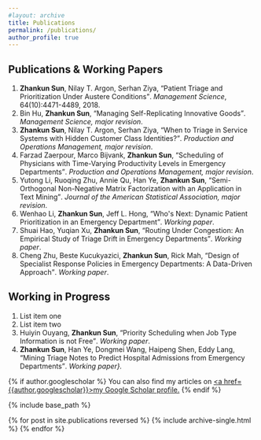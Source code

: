 ```yaml
---
#layout: archive
title: Publications
permalink: /publications/
author_profile: true
---
```


## Publications & Working Papers

1. **Zhankun Sun**, Nilay T. Argon, Serhan Ziya, <q>Patient Triage and Prioritization Under Austere Conditions</q>. <var>Management Science</var>, 64(10):4471-4489, 2018.
2. Bin Hu, **Zhankun Sun**, <q>Managing Self-Replicating Innovative Goods</q>. <var>Management Science, major revision</var>.
3. **Zhankun Sun**, Nilay T. Argon, Serhan Ziya, <q>When to Triage in Service Systems with Hidden Customer Class Identities?</q>. <var>Production and Operations Management, major revision</var>.
4. Farzad Zaerpour, Marco Bijvank, **Zhankun Sun**, <q>Scheduling of Physicians with Time-Varying Productivity Levels in Emergency Departments</q>. <var> Production and Operations Management, major revision</var>.
5. Yutong Li, Ruoqing Zhu, Annie Qu, Han Ye, **Zhankun Sun**, <q>Semi-Orthogonal Non-Negative Matrix Factorization with an Application in Text Mining</q>. <var> Journal of the American Statistical Association, major revision</var>.
6. Wenhao Li, **Zhankun Sun**, Jeff L. Hong, <q>Who's Next: Dynamic Patient Prioritization in an Emergency Department</q>. <var>Working paper</var>.
7. Shuai Hao, Yuqian Xu, **Zhankun Sun**, <q>Routing Under Congestion: An Empirical Study of Triage Drift in Emergency Departments</q>. <var>Working paper</var>.
8. Cheng Zhu, Beste Kucukyazici, **Zhankun Sun**,  Rick Mah, <q>Design of Specialist Response Policies in Emergency Departments: A Data-Driven Approach</q>. _Working paper_.


## Working in Progress

  1. List item one
  2. List item two
  9. Huiyin Ouyang, **Zhankun Sun**, <q>Priority Scheduling when Job Type Information is not Free</q>. <var>Working paper</var>.
  10. **Zhankun Sun**, Han Ye, Dongmei Wang, Haipeng Shen, Eddy Lang, <q>Mining Triage Notes to Predict Hospital Admissions from Emergency Departments</q>. <var> Working paper}.

{% if author.googlescholar %}
  You can also find my articles on <u><a href=</q>{{author.googlescholar}}</q>>my Google Scholar profile</a>.</u>
{% endif %}

{% include base_path %}

{% for post in site.publications reversed %}
  {% include archive-single.html %}
{% endfor %}
